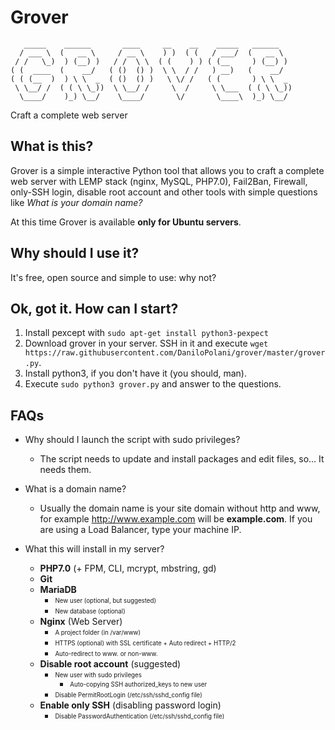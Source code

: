 # Grover
```
   _____    ______       ____     __    __    _____   ______    
  / ___ \  (   __ \     / __ \    ) )  ( (   / ___/  (   __ \   
 / /   \_)  ) (__) )   / /  \ \  ( (    ) ) ( (__     ) (__) )  
( (  ____  (    __/   ( ()  () )  \ \  / /   ) __)   (    __/   
( ( (__  )  ) \ \  _  ( ()  () )   \ \/ /   ( (       ) \ \  _  
 \ \__/ /  ( ( \ \_))  \ \__/ /     \  /     \ \___  ( ( \ \_)) 
  \____/    )_) \__/    \____/       \/       \____\  )_) \__/ 
```
Craft a complete web server


## What is this?
Grover is a simple interactive Python tool that allows you to craft a complete web server with LEMP stack (nginx, MySQL, PHP7.0), Fail2Ban, Firewall, only-SSH login, disable root account and other tools with simple questions like *What is your domain name?*

At this time Grover is available **only for Ubuntu servers**.

## Why should I use it?
It's free, open source and simple to use: why not?

## Ok, got it. How can I start?
1. Install pexcept with `sudo apt-get install python3-pexpect`
1. Download grover in your server. SSH in it and execute `wget https://raw.githubusercontent.com/DaniloPolani/grover/master/grover.py`.
1. Install python3, if you don't have it (you should, man).
1. Execute `sudo python3 grover.py` and answer to the questions.

## FAQs
* Why should I launch the script with sudo privileges?
  * The script needs to update and install packages and edit files, so... It needs them.
  
* What is a domain name?
  * Usually the domain name is your site domain without http and www, for example http://www.example.com will be **example.com**. If you are using a Load Balancer, type your machine IP.
  
* What this will install in my server?
   * **PHP7.0** (+ FPM, CLI, mcrypt, mbstring, gd)
   * **Git**
   * **MariaDB**
      * <sub><sup>New user (optional, but suggested)</sup></sub>
      * <sub><sup>New database (optional)</sup></sub>
   * **Nginx** (Web Server)
      * <sub><sup>A project folder (in /var/www)</sup></sub>
      * <sub><sup>HTTPS (optional) with SSL certificate + Auto redirect + HTTP/2</sup></sub>
      * <sub><sup>Auto-redirect to www. or non-www.</sup></sub>
   * **Disable root account** (suggested)
      * <sub><sup>New user with sudo privileges</sup></sub>
         * <sub><sup>Auto-copying SSH authorized_keys to new user</sup></sub>
      * <sub><sup>Disable PermitRootLogin (/etc/ssh/sshd_config file)</sup></sub>
   * **Enable only SSH** (disabling password login)
      * <sub><sup>Disable PasswordAuthentication (/etc/ssh/sshd_config file)</sup></sub>
